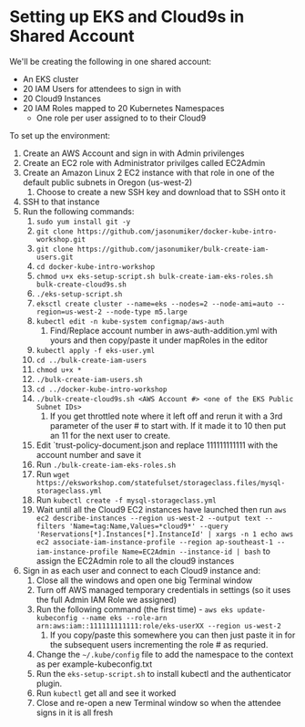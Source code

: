 # Setting up EKS and Cloud9s in Shared Account

We'll be creating the following in one shared account:
* An EKS cluster
* 20 IAM Users for attendees to sign in with
* 20 Cloud9 Instances
* 20 IAM Roles mapped to 20 Kubernetes Namespaces
    * One role per user assigned to to their Cloud9

To set up the environment:
1. Create an AWS Account and sign in with Admin privilenges
1. Create an EC2 role with Administrator privilges called EC2Admin
1. Create an Amazon Linux 2 EC2 instance with that role in one of the default public subnets in Oregon (us-west-2)
    1. Choose to create a new SSH key and download that to SSH onto it
1. SSH to that instance
1. Run the following commands:
    1. `sudo yum install git -y`
    1. `git clone https://github.com/jasonumiker/docker-kube-intro-workshop.git`
    1. `git clone https://github.com/jasonumiker/bulk-create-iam-users.git`
    1. `cd docker-kube-intro-workshop`
    1. `chmod u+x eks-setup-script.sh bulk-create-iam-eks-roles.sh bulk-create-cloud9s.sh`
    1. `./eks-setup-script.sh`
    1. `eksctl create cluster --name=eks --nodes=2 --node-ami=auto --region=us-west-2 --node-type m5.large`
    1. `kubectl edit -n kube-system configmap/aws-auth`
        1. Find/Replace account number in aws-auth-addition.yml with yours and then copy/paste it under mapRoles in the editor
    1. `kubectl apply -f eks-user.yml`
    1. `cd ../bulk-create-iam-users`
    1. `chmod u+x *`
    1. `./bulk-create-iam-users.sh`
    1. `cd ../docker-kube-intro-workshop`
    1. `./bulk-create-cloud9s.sh <AWS Account #> <one of the EKS Public Subnet IDs>`
        1. If you get throttled note where it left off and rerun it with a 3rd parameter of the user # to start with. If it made it to 10 then put an 11 for the next user to create.
    1. Edit `trust-policy-document.json and replace 111111111111 with the account number and save it
    1. Run `./bulk-create-iam-eks-roles.sh`
    1. Run `wget https://eksworkshop.com/statefulset/storageclass.files/mysql-storageclass.yml`
    1. Run `kubectl create -f mysql-storageclass.yml`
    1. Wait until all the Cloud9 EC2 instances have launched then run `aws ec2 describe-instances --region us-west-2 --output text --filters 'Name=tag:Name,Values=*cloud9*' --query 'Reservations[*].Instances[*].InstanceId' | xargs -n 1 echo aws ec2 associate-iam-instance-profile --region ap-southeast-1 --iam-instance-profile Name=EC2Admin --instance-id | bash` to assign the EC2Admin role to all the cloud9 instances
1. Sign in as each user and connect to each Cloud9 instance and:
    1. Close all the windows and open one big Terminal window
    1. Turn off AWS managed temporary credentials in settings (so it uses the full Admin IAM Role we assigned)
    1. Run the following command (the first time) - `aws eks update-kubeconfig --name eks --role-arn arn:aws:iam::111111111111:role/eks-userXX --region us-west-2`
        1. If you copy/paste this somewhere you can then just paste it in for the subsequent users incrementing the role # as requried.
    1. Change the `~/.kube/config` file to add the namespace to the context as per example-kubeconfig.txt
    1. Run the `eks-setup-script.sh` to install kubectl and the authenticator plugin.
    1. Run `kubectl` get all and see it worked
    1. Close and re-open a new Terminal window so when the attendee signs in it is all fresh
